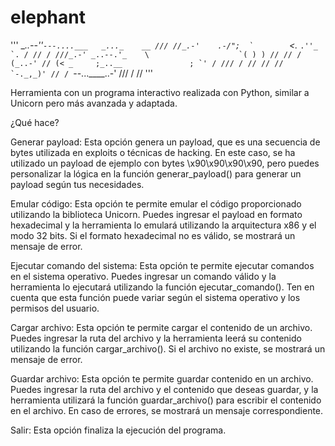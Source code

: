 # elephant

'''
           __..--''``---....___   _..._    __
 /// //_.-'    .-/";  `        ``<._  ``.''_ `. / // /
///_.-' _..--.'_    \                    `( ) ) // //
/ (_..-' // (< _     ;_..__               ; `' / ///
 / // // //  `-._,_)' // / ``--...____..-' /// / //
'''


Herramienta con un programa interactivo realizada con Python, similar a Unicorn pero más avanzada y adaptada.

¿Qué hace? 

Generar payload: Esta opción genera un payload, que es una secuencia de bytes utilizada en exploits o técnicas de hacking. En este caso, se ha utilizado un payload de ejemplo con bytes \x90\x90\x90\x90, pero puedes personalizar la lógica en la función generar_payload() para generar un payload según tus necesidades.

Emular código: Esta opción te permite emular el código proporcionado utilizando la biblioteca Unicorn. Puedes ingresar el payload en formato hexadecimal y la herramienta lo emulará utilizando la arquitectura x86 y el modo 32 bits. Si el formato hexadecimal no es válido, se mostrará un mensaje de error.

Ejecutar comando del sistema: Esta opción te permite ejecutar comandos en el sistema operativo. Puedes ingresar un comando válido y la herramienta lo ejecutará utilizando la función ejecutar_comando(). Ten en cuenta que esta función puede variar según el sistema operativo y los permisos del usuario.

Cargar archivo: Esta opción te permite cargar el contenido de un archivo. Puedes ingresar la ruta del archivo y la herramienta leerá su contenido utilizando la función cargar_archivo(). Si el archivo no existe, se mostrará un mensaje de error.

Guardar archivo: Esta opción te permite guardar contenido en un archivo. Puedes ingresar la ruta del archivo y el contenido que deseas guardar, y la herramienta utilizará la función guardar_archivo() para escribir el contenido en el archivo. En caso de errores, se mostrará un mensaje correspondiente.

Salir: Esta opción finaliza la ejecución del programa.
